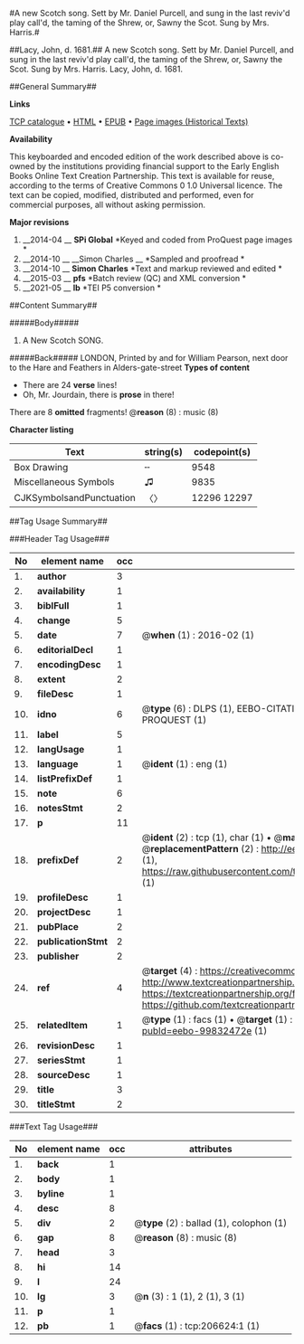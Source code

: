 #A new Scotch song. Sett by Mr. Daniel Purcell, and sung in the last reviv'd play call'd, the taming of the Shrew, or, Sawny the Scot. Sung by Mrs. Harris.#

##Lacy, John, d. 1681.##
A new Scotch song. Sett by Mr. Daniel Purcell, and sung in the last reviv'd play call'd, the taming of the Shrew, or, Sawny the Scot. Sung by Mrs. Harris.
Lacy, John, d. 1681.

##General Summary##

**Links**

[TCP catalogue](http://www.ota.ox.ac.uk/tcp/)  • 
[HTML](http://tei.it.ox.ac.uk/tcp/Texts-HTML/free/B25/B25584.html)  • 
[EPUB](http://tei.it.ox.ac.uk/tcp/Texts-EPUB/free/B25/B25584.epub) • 
[Page images (Historical Texts)](https://historicaltexts.jisc.ac.uk/eebo-99832472e)

**Availability**

This keyboarded and encoded edition of the work described above is co-owned by the
    institutions providing financial support to the Early English Books Online Text Creation
    Partnership. This text is available for reuse, according to the terms of  Creative Commons 0 1.0 Universal
    licence. The text can be copied, modified, distributed and performed, even for commercial
    purposes, all without asking permission.

**Major revisions**

1. __2014-04 __ __SPi Global__ *Keyed and coded from ProQuest page images *
1. __2014-10 __ __Simon Charles __ *Sampled and proofread *
1. __2014-10 __ __Simon Charles__ *Text and markup reviewed and edited *
1. __2015-03 __ __pfs__ *Batch review (QC) and XML conversion *
1. __2021-05 __ __lb__ *TEI P5 conversion *

##Content Summary##

#####Body#####

1. A New Scotch SONG.

#####Back#####
LONDON, Printed by and for William Pearson, next door to the Hare and Feathers in Alders-gate-street
**Types of content**

  * There are 24 **verse** lines!
  * Oh, Mr. Jourdain, there is **prose** in there!

There are 8 **omitted** fragments! 
 @__reason__ (8) : music (8)

**Character listing**


|Text|string(s)|codepoint(s)|
|---|---|---|
|Box Drawing|╌|9548|
|Miscellaneous Symbols|♫|9835|
|CJKSymbolsandPunctuation|〈〉|12296 12297|

##Tag Usage Summary##

###Header Tag Usage###

|No|element name|occ|attributes|
|---|---|---|---|
|1.|__author__|3||
|2.|__availability__|1||
|3.|__biblFull__|1||
|4.|__change__|5||
|5.|__date__|7| @__when__ (1) : 2016-02 (1)|
|6.|__editorialDecl__|1||
|7.|__encodingDesc__|1||
|8.|__extent__|2||
|9.|__fileDesc__|1||
|10.|__idno__|6| @__type__ (6) : DLPS (1), EEBO-CITATION (1), VID (1), EEBO-PROQUEST (1), STC (1), PROQUEST (1)|
|11.|__label__|5||
|12.|__langUsage__|1||
|13.|__language__|1| @__ident__ (1) : eng (1)|
|14.|__listPrefixDef__|1||
|15.|__note__|6||
|16.|__notesStmt__|2||
|17.|__p__|11||
|18.|__prefixDef__|2| @__ident__ (2) : tcp (1), char (1)  •  @__matchPattern__ (2) : ([0-9\-]+):([0-9IVX]+) (1), (.+) (1)  •  @__replacementPattern__ (2) : http://eebo.chadwyck.com/downloadtiff?vid=$1&page=$2 (1), https://raw.githubusercontent.com/textcreationpartnership/Texts/master/tcpchars.xml#$1 (1)|
|19.|__profileDesc__|1||
|20.|__projectDesc__|1||
|21.|__pubPlace__|2||
|22.|__publicationStmt__|2||
|23.|__publisher__|2||
|24.|__ref__|4| @__target__ (4) : https://creativecommons.org/publicdomain/zero/1.0/ (1), http://www.textcreationpartnership.org/docs/. (1), https://textcreationpartnership.org/faq/#faq05 (1), https://github.com/textcreationpartnership (1)|
|25.|__relatedItem__|1| @__type__ (1) : facs (1)  •  @__target__ (1) : https://data.historicaltexts.jisc.ac.uk/view?pubId=eebo-99832472e (1)|
|26.|__revisionDesc__|1||
|27.|__seriesStmt__|1||
|28.|__sourceDesc__|1||
|29.|__title__|3||
|30.|__titleStmt__|2||


###Text Tag Usage###

|No|element name|occ|attributes|
|---|---|---|---|
|1.|__back__|1||
|2.|__body__|1||
|3.|__byline__|1||
|4.|__desc__|8||
|5.|__div__|2| @__type__ (2) : ballad (1), colophon (1)|
|6.|__gap__|8| @__reason__ (8) : music (8)|
|7.|__head__|3||
|8.|__hi__|14||
|9.|__l__|24||
|10.|__lg__|3| @__n__ (3) : 1 (1), 2 (1), 3 (1)|
|11.|__p__|1||
|12.|__pb__|1| @__facs__ (1) : tcp:206624:1 (1)|
